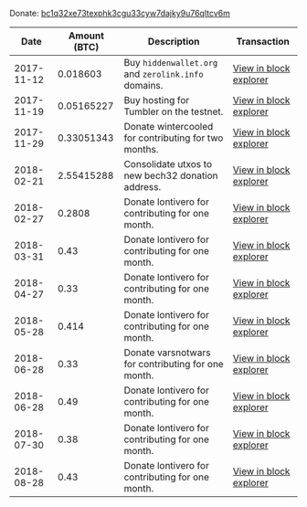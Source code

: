 Donate: [bc1q32xe73texphk3cgu33cyw7dajky9u76qltcv6m](https://chainflyer.bitflyer.jp/Address/bc1q32xe73texphk3cgu33cyw7dajky9u76qltcv6m)

|Date|Amount (BTC)|Description|Transaction|
|---|---|---|---|
|2017-11-12|0.018603|Buy `hiddenwallet.org` and `zerolink.info` domains.|[View in block explorer](https://www.smartbit.com.au/tx/f406420370b687ed6840f0c08041480cc2d3f53d49cb31b699c0a9bc6400eb74)|
|2017-11-19|0.05165227|Buy hosting for Tumbler on the testnet.|[View in block explorer](https://www.smartbit.com.au/tx/7c9d3c0327ad80cbafea7bf1b004d8c307d1eef8b7291b242d418d1dd6971554)|
|2017-11-29|0.33051343|Donate wintercooled for contributing for two months.|[View in block explorer](https://www.smartbit.com.au/tx/04d89a41032398cda4b8e90b5b83abf54da8144704fda38aea37815d8e63d8f5)|
|2018-02-21|2.55415288|Consolidate utxos to new bech32 donation address.|[View in block explorer](https://chainflyer.bitflyer.jp/Transaction/0a017035f355d2a07b252e3615ddbeeca124765352b29cc4023f4cba09916332)|
|2018-02-27|0.2808|Donate lontivero for contributing for one month.|[View in block explorer](https://chainflyer.bitflyer.jp/Transaction/106c3b50a1f5f427391b9c4fc28fd59a799897c48295ecae123eee992e6ec553)|
|2018-03-31|0.43|Donate lontivero for contributing for one month.|[View in block explorer](https://chainflyer.bitflyer.jp/Transaction/b0e7389f26c810ab0f410f5c9e6c8c3ee4d7e54c945b6f23ff81560ea7f04bc7)|
|2018-04-27|0.33|Donate lontivero for contributing for one month.|[View in block explorer](https://chainflyer.bitflyer.jp/Transaction/bd9e554e10c5ede9080e697187a79fe06d98a622aeea57d0be90a86e55b6b690)|
|2018-05-28|0.414|Donate lontivero for contributing for one month.|[View in block explorer](https://chainflyer.bitflyer.jp/Transaction/3d53db399155eb84a666631f34309397a14aab0eea96c83333369d1f7e072898)|
|2018-06-28|0.33|Donate varsnotwars for contributing for one month.|[View in block explorer](https://chainflyer.bitflyer.jp/Transaction/8a4fcefe9d8c5efe8ac20ca9979bf7ca4558b03846bf0d90c80b885bce1804a4)|
|2018-06-28|0.49|Donate lontivero for contributing for one month.|[View in block explorer](https://chainflyer.bitflyer.jp/Transaction/8a4fcefe9d8c5efe8ac20ca9979bf7ca4558b03846bf0d90c80b885bce1804a4)|
|2018-07-30|0.38|Donate lontivero for contributing for one month.|[View in block explorer](https://chainflyer.bitflyer.jp/Transaction/18a704ca9f3765e01da37d6efe34dc862b8f79c49723bc5743bb872cb44e6e93)|
|2018-08-28|0.43|Donate lontivero for contributing for one month.|[View in block explorer](https://www.smartbit.com.au/tx/0a87808b198ea11493d9154bee0e53dfe5b724eb49f7e4b2965cb554449eac69)|

